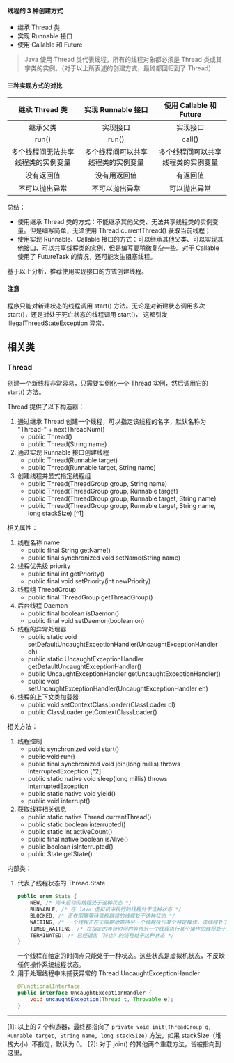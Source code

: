 #### 线程的 3 种创建方式
- 继承 Thread 类
- 实现 Runnable 接口
- 使用 Callable 和 Future
> Java 使用 Thread 类代表线程，所有的线程对象都必须是 Thread 类或其字类的实例。（对于以上所表述的创建方式，最终都回归到了 Thread）

#### 三种实现方式的对比
| 继承 Thread 类 | 实现 Runnable 接口 | 使用 Callable 和 Future |
| :----: | :----: | :----: |
| 继承父类 | 实现接口 | 实现接口 |
|  run() | run() | call() |
| 多个线程间无法共享线程类的实例变量 | 多个线程间可以共享线程类的实例变量 | 多个线程间可以共享线程类的实例变量 |
| 没有返回值 | 没有用返回值 | 有返回值 |
| 不可以抛出异常 | 不可以抛出异常 | 可以抛出异常 |

总结：
- 使用继承 Thread 类的方式：不能继承其他父类、无法共享线程类的实例变量。但是编写简单，无须使用 Thread.currentThread() 获取当前线程；
- 使用实现 Runnable、Callable 接口的方式：可以继承其他父类、可以实现其他接口、可以共享线程类的实例，但是编写要稍微复杂一些。对于 Callable 使用了 FutureTask 的情况，还可能发生阻塞线程。

基于以上分析，推荐使用实现接口的方式创建线程。

#### 注意
程序只能对新建状态的线程调用 start() 方法。无论是对新建状态调用多次 start()，还是对处于死亡状态的线程调用 start()，
这都引发 IllegalThreadStateException 异常。


## 相关类
### Thread
创建一个新线程非常容易，只需要实例化一个 Thread 实例，然后调用它的 start() 方法。

Thread 提供了以下构造器：
1. 通过继承 Thread 创建一个线程，可以指定该线程的名字，默认名称为 "Thread-" + nextThreadNum()
    - public Thread()
    - public Thread(String name)
2. 通过实现 Runnable 接口创建线程
    - public Thread(Runnable target)
    - public Thread(Runnable target, String name)
3. 创建线程并显式指定线程组
    - public Thread(ThreadGroup group, String name)
    - public Thread(ThreadGroup group, Runnable target)
    - public Thread(ThreadGroup group, Runnable target, String name)
    - public Thread(ThreadGroup group, Runnable target, String name, long stackSize) [^1]

相关属性：
1. 线程名称 name
    - public final String getName()
    - public final synchronized void setName(String name)
2. 线程优先级 priority
    - public final int getPriority()
    - public final void setPriority(int newPriority)
3. 线程组 ThreadGroup
    - public final ThreadGroup getThreadGroup()
4. 后台线程 Daemon
    - public final boolean isDaemon()
    - public final void setDaemon(boolean on)
5. 线程的异常处理器 
    - public static void setDefaultUncaughtExceptionHandler(UncaughtExceptionHandler eh)
    - public static UncaughtExceptionHandler getDefaultUncaughtExceptionHandler()
    - public UncaughtExceptionHandler getUncaughtExceptionHandler()
    - public void setUncaughtExceptionHandler(UncaughtExceptionHandler eh)
6. 线程的上下文类加载器
    - public void setContextClassLoader(ClassLoader cl)
    - public ClassLoader getContextClassLoader()

相关方法：
1. 线程控制
    - public synchronized void start()
    - ~~public void run()~~
    - public final synchronized void join(long millis) throws InterruptedException [^2]
    - public static native void sleep(long millis) throws InterruptedException
    - public static native void yield()
    - public void interrupt()
2. 获取线程相关信息
    - public static native Thread currentThread()
    - public static boolean interrupted()
    - public static int activeCount()
    - public final native boolean isAlive()
    - public boolean isInterrupted()
    - public State getState()

内部类：
1. 代表了线程状态的 Thread.State
    ```java
    public enum State {
        NEW, /* 尚未启动的线程处于这种状态 */
        RUNNABLE, /* 在 Java 虚拟机中执行的线程处于这种状态 */
        BLOCKED, /* 正在阻塞等待监视器锁的线程处于这种状态 */
        WAITING, /* 一个线程正在无限期地等待另一个线程执行某个特定操作，该线程处于这种状态 */
        TIMED_WAITING, /* 在指定的等待时间内等待另一个线程执行某个操作的线程处于这种状态 */
        TERMINATED; /* 已经退出（终止）的线程处于这种状态 */
    }
    ```
    一个线程在给定的时间点只能处于一种状态。这些状态是虚拟机状态，不反映任何操作系统线程状态。
2. 用于处理线程中未捕获异常的 Thread.UncaughtExceptionHandler
    ```java
    @FunctionalInterface
    public interface UncaughtExceptionHandler {
        void uncaughtException(Thread t, Throwable e);
    }
    ```


---
[1]: 以上的 7 个构造器，最终都指向了 `private void init(ThreadGroup g, Runnable target, String name, long stackSize)` 方法，如果 stackSize（堆栈大小）不指定，默认为 0。
[2]: 对于 join() 的其他两个重载方法，皆被指向到这里。